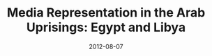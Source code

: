 ---
creators: []
date: '2012-08-07'
excerpt: ''
filename: 2012-08-07-media-representation-in-the-arab
hosts: []
image: ''
subtitle: ''
tags:
- post
- featured
- dataviz
title: 'Media Representation in the Arab Uprisings: Egypt and Libya'
uri: http://civic.mit.edu/blog/natematias/media-representation-in-the-arab-uprisings-egypt-and-libya
---